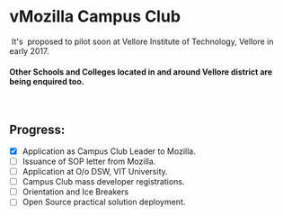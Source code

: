 # vMozilla Campus Club
 It's  proposed to pilot soon at Vellore Institute of Technology, Vellore in early 2017.
 
#### Other Schools and Colleges located in and around Vellore district are being enquired too.
 
 ## Progress:
 - [x] Application as Campus Club Leader to Mozilla.
 - [ ] Issuance of SOP letter from Mozilla.
 - [ ] Application at O/o DSW, VIT University.
 - [ ] Campus Club mass developer registrations.
 - [ ] Orientation and Ice Breakers  
 - [ ] Open Source practical solution deployment. 
